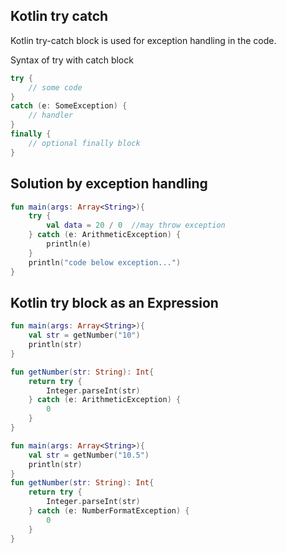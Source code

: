
## Kotlin try catch
Kotlin try-catch block is used for exception handling in the code.

Syntax of try with catch block
```kotlin
try {
    // some code  
}
catch (e: SomeException) {
    // handler  
}
finally {
    // optional finally block  
}  
```

## Solution by exception handling
```kotlin
fun main(args: Array<String>){  
    try {  
        val data = 20 / 0  //may throw exception  
    } catch (e: ArithmeticException) {  
        println(e)  
    }  
    println("code below exception...")  
}  
```

## Kotlin try block as an Expression
```kotlin
fun main(args: Array<String>){  
    val str = getNumber("10")  
    println(str)  
}  

fun getNumber(str: String): Int{  
    return try {  
        Integer.parseInt(str)  
    } catch (e: ArithmeticException) {  
        0  
    }  
}  
```

```kotlin
fun main(args: Array<String>){  
    val str = getNumber("10.5")  
    println(str)  
}  
fun getNumber(str: String): Int{  
    return try {  
        Integer.parseInt(str)  
    } catch (e: NumberFormatException) {  
        0  
    }  
}  
```
